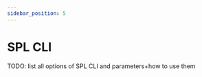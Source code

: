 ```yaml
---
sidebar_position: 5
---
```


# SPL CLI

TODO: list all options of SPL CLI and parameters+how to use them
